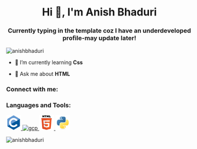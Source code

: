 <h1 align="center">Hi 👋, I'm Anish Bhaduri</h1>
<h3 align="center">Currently typing in the template coz I have an underdeveloped profile-may update later!</h3>

<p align="left"> <img src="https://komarev.com/ghpvc/?username=anishbhaduri&label=Profile%20views&color=0e75b6&style=flat" alt="anishbhaduri" /> </p>

- 🌱 I’m currently learning **Css**

- 💬 Ask me about **HTML**

<h3 align="left">Connect with me:</h3>
<p align="left">
</p>

<h3 align="left">Languages and Tools:</h3>
<p align="left"> <a href="https://www.cprogramming.com/" target="_blank" rel="noreferrer"> <img src="https://raw.githubusercontent.com/devicons/devicon/master/icons/c/c-original.svg" alt="c" width="40" height="40"/> </a> <a href="https://cloud.google.com" target="_blank" rel="noreferrer"> <img src="https://www.vectorlogo.zone/logos/google_cloud/google_cloud-icon.svg" alt="gcp" width="40" height="40"/> </a> <a href="https://www.w3.org/html/" target="_blank" rel="noreferrer"> <img src="https://raw.githubusercontent.com/devicons/devicon/master/icons/html5/html5-original-wordmark.svg" alt="html5" width="40" height="40"/> </a> <a href="https://www.python.org" target="_blank" rel="noreferrer"> <img src="https://raw.githubusercontent.com/devicons/devicon/master/icons/python/python-original.svg" alt="python" width="40" height="40"/> </a> </p>

<p><img align="center" src="https://github-readme-stats.vercel.app/api/top-langs?username=anishbhaduri&show_icons=true&locale=en&layout=compact" alt="anishbhaduri" /></p>
